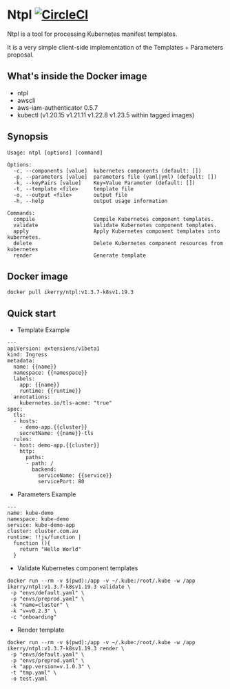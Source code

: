 # Ntpl [![CircleCI](https://circleci.com/gh/wrasdf/ntpl/tree/master.svg?style=svg)](https://circleci.com/gh/wrasdf/ntpl/tree/master)

Ntpl is a tool for processing Kubernetes manifest templates.

It is a very simple client-side implementation of the Templates + Parameters proposal.

## What's inside the Docker image
- ntpl
- awscli
- aws-iam-authenticator 0.5.7
- kubectl (v1.20.15 v1.21.11 v1.22.8 v1.23.5 within tagged images)

## Synopsis

```
Usage: ntpl [options] [command]

Options:
  -c, --components [value]  kubernetes components (default: [])
  -p, --parameters [value]  parameters file (yaml|yml) (default: [])
  -k, --keyPairs [value]    Key=Value Parameter (default: [])
  -t, --template <file>     template file
  -o, --output <file>       output file
  -h, --help                output usage information

Commands:
  compile                   Compile Kubernetes component templates.
  validate                  Validate Kubernetes component templates.
  apply                     Apply Kubernetes component templates into kubernetes.
  delete                    Delete Kubernetes component resources from kubernetes
  render                    Generate template
```

## Docker image

```
docker pull ikerry/ntpl:v1.3.7-k8sv1.19.3
```

## Quick start

- Template Example

```
---
apiVersion: extensions/v1beta1
kind: Ingress
metadata:
  name: {{name}}
  namespace: {{namespace}}
  labels:
    app: {{name}}
    runtime: {{runtime}}
  annotations:
    kubernetes.io/tls-acme: "true"
spec:
  tls:
  - hosts:
    - demo-app.{{cluster}}
    secretName: {{name}}-tls
  rules:
  - host: demo-app.{{cluster}}
    http:
      paths:
      - path: /
        backend:
          serviceName: {{service}}
          servicePort: 80
```

- Parameters Example

```
---
name: kube-demo
namespace: kube-demo
service: kube-demo-app
cluster: cluster.com.au
runtime: !!js/function |
  function (){
    return "Hello World"
  }
```

- Validate Kubernetes component templates

```
docker run --rm -v $(pwd):/app -v ~/.kube:/root/.kube -w /app ikerry/ntpl:v1.3.7-k8sv1.19.3 validate \
 -p "envs/default.yaml" \
 -p "envs/preprod.yaml" \
 -k "name=cluster" \
 -k "v=v0.2.3" \
 -c "onboarding"
```

- Render template

```
docker run --rm -v $(pwd):/app -v ~/.kube:/root/.kube -w /app ikerry/ntpl:v1.3.7-k8sv1.19.3 render \
 -p "envs/default.yaml" \
 -p "envs/preprod.yaml" \
 -k "app.version=v.1.0.3" \
 -t "tmp.yaml" \
 -o test.yaml
```
